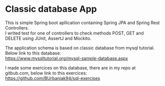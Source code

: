 # Classic database App

This is simple Spring boot apllication containing  Spring JPA and Spring Rest Controllers.  
I writed test for one of controllers to check methods POST, GET and DELETE using JUnit, AssertJ and Mockito. 

The application schema is based on classic database from mysql tutorial.
Below link to this database:   
https://www.mysqltutorial.org/mysql-sample-database.aspx

I made some exercices on this database, there are in my repo at gitbub.com, below link to this exercices: 
https://github.com/BUrbaniak94/sql-exercises
